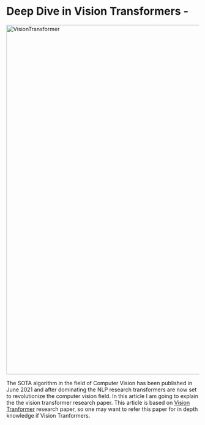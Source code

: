 # Deep Dive in Vision Transformers - 
<img width="913" alt="VisionTransformer" src="https://user-images.githubusercontent.com/46114095/121113343-85e00000-c82f-11eb-800f-654a4f667c56.png">

The SOTA algorithm in the field of Computer Vision has been published in June 2021 and after dominating the NLP research transformers are now set to revolutionize the computer vision field. In this article I am going to explain the the vision transformer research paper. This article is based on  [Vision Tranformer](https://arxiv.org/pdf/2010.11929v2.pdf) research paper, so one may want to refer this paper for in depth knowledge if Vision Tranformers.


